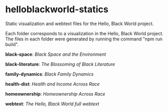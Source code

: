 # helloblackworld-statics
Static visualization and webtext files for the Hello, Black World project.

Each folder corresponds to a visualization in the Hello, Black World project. The files in each folder were generated by running the command "npm run build".

**black-space**: *Black Space and the Environment*

**black-literature**: *The Blossoming of Black Literature*

**family-dynamics**: *Black Family Dynamics*

**health-dist**: *Health and Income Across Race*

**homeownership**: *Homeownership Across Race*

**webtext**: *The Hello, Black World full webtext*
